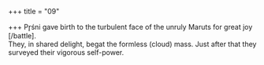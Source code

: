 +++
title = "09"

+++
Pr̥śni gave birth to the turbulent face of the unruly Maruts for great joy  [/battle].  
They, in shared delight, begat the formless (cloud) mass. Just after that  they surveyed their vigorous self-power.  

